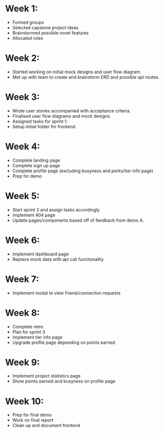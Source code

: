 # Week 1:
- Formed groups
- Selected capstone project ideas
- Brainstormed possible novel features
- Allocated roles

# Week 2:
- Started working on initial mock designs and user flow diagram.
- Met up with team to create and brainstorm ERD and possible api routes.

# Week 3:
- Wrote user stories accompanied with acceptance criteria.
- Finalised user flow diagrams and mock designs.
- Assigned tasks for sprint 1.
- Setup initial folder for frontend.

# Week 4:
- Complete landing page
- Complete sign up page
- Complete profile page (excluding busyness and perks/tier info page)
- Prep for demo

# Week 5:
- Start sprint 2 and assign tasks accordingly
- Implement 404 page
- Update pages/components based off of feedback from demo A.

# Week 6:
- Implement dashboard page 
- Replace mock data with api call functionality

# Week 7:
- Implement modal to view friend/connection requests

# Week 8:
- Complete retro
- Plan for sprint 3
- Implement tier info page
- Upgrade profile page depending on points earned

# Week 9:
- Implement project statistics page
- Show points earned and busyness on profile page

# Week 10:
- Prep for final demo
- Work on final report
- Clean up and document frontend